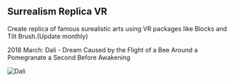 Surrealism Replica VR
--------------

Create replica of famous surealistic arts using VR packages like Blocks and Tilt Brush.(Update monthly)

2018 March: Dali - Dream Caused by the Flight of a Bee Around a Pomegranate a Second Before Awakening

![Dali](https://github.com/diglungdig/Surrealism-Replica-VR/blob/master/Project1-Dali/dream-caused-by-the-flight-of-a-bee.jpg)

[Unlicense]: http://unlicense.org/
